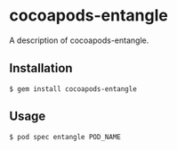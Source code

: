 # cocoapods-entangle

A description of cocoapods-entangle.

## Installation

    $ gem install cocoapods-entangle

## Usage

    $ pod spec entangle POD_NAME
